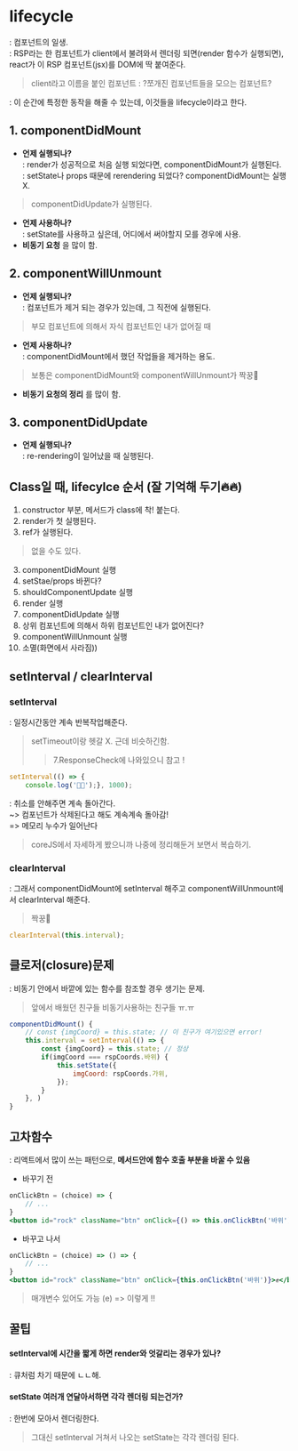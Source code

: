 # lifecycle
: 컴포넌트의 일생.\
: RSP라는 한 컴포넌트가 client에서 불려와서 렌더링 되면(render 함수가 실행되면), react가 이 RSP 컴포넌트(jsx)를 DOM에 딱 붙여준다.
> client라고 이름을 붙인 컴포넌트 : ?쪼개진 컴포넌트들을 모으는 컴포넌트?

: 이 순간에 특정한 동작을 해줄 수 있는데, 이것들을 lifecycle이라고 한다.

## 1. componentDidMount
- __언제 실행되나?__\
: render가 성공적으로 처음 실행 되었다면, componentDidMount가 실행된다.\
: setState나 props 때문에 rerendering 되었다? componentDidMount는 실행 X.
> componentDidUpdate가 실행된다.
- __언제 사용하나?__\
: setState를 사용하고 싶은데, 어디에서 써야할지 모를 경우에 사용.
- __비동기 요청__ 을 많이 함.

## 2. componentWillUnmount
- __언제 실행되나?__\
: 컴포넌트가 제거 되는 경우가 있는데, 그 직전에 실행된다.
> 부모 컴포넌트에 의해서 자식 컴포넌트인 내가 없어질 때
- __언제 사용하나?__\
: componentDidMount에서 했던 작업들을 제거하는 용도.
> 보통은 componentDidMount와 componentWillUnmount가 짝꿍💑
- __비동기 요청의 정리__ 를 많이 함.

## 3. componentDidUpdate
- __언제 실행되나?__\
: re-rendering이 일어났을 때 실행된다.

## Class일 때, lifecylce 순서 (잘 기억해 두기🔥🔥)
1. constructor 부분, 메서드가 class에 착! 붙는다.
2. render가 첫 실행된다.
22. ref가 실행된다.
> 없을 수도 있다.
3. componentDidMount 실행
4. setStae/props 바뀐다?
5. shouldComponentUpdate 실행
6. render 실행
7. componentDidUpdate 실행
8. 상위 컴포넌트에 의해서 하위 컴포넌트인 내가 없어진다?
9. componentWillUnmount 실행
10. 소멸(화면에서 사라짐))

## setInterval / clearInterval
### setInterval
: 일정시간동안 계속 반복작업해준다.
> setTimeout이랑 헷갈 X. 근데 비슷하긴함.
>> 7.ResponseCheck에 나와있으니 참고 !
``` jsx
setInterval(() => {
    console.log('👸👸');}, 1000);
```
: 취소를 안해주면 계속 돌아간다.\
~> 컴포넌트가 삭제된다고 해도 계속계속 돌아감!\
=> 메모리 누수가 일어난다
> coreJS에서 자세하게 봤으니까 나중에 정리해둔거 보면서 복습하기.

### clearInterval
: 그래서 componentDidMount에 setInterval 해주고 componentWillUnmount에서 clearInterval 해준다.
> 짝꿍💑
``` jsx
clearInterval(this.interval);
```

## 클로저(closure)문제
: 비동기 안에서 바깥에 있는 함수를 참조할 경우 생기는 문제.
> 앞에서 배웠던 친구들 비동기사용하는 친구들 ㅠ.ㅠ
``` jsx
componentDidMount() { 
    // const {imgCoord} = this.state; // 이 친구가 여기있으면 error!
    this.interval = setInterval(() => {
        const {imgCoord} = this.state; // 정상
        if(imgCoord === rspCoords.바위) {
            this.setState({
                imgCoord: rspCoords.가위,
            });
        }
    }, )
}
```

## 고차함수
: 리액트에서 많이 쓰는 패턴으로, __메서드안에 함수 호출 부분을 바꿀 수 있음__
- 바꾸기 전
``` jsx
onClickBtn = (choice) => {
    // ...
}
<button id="rock" className="btn" onClick={() => this.onClickBtn('바위')}>✊</button>
```
- 바꾸고 나서
``` jsx
onClickBtn = (choice) => () => {
    // ...
}
<button id="rock" className="btn" onClick={this.onClickBtn('바위')}>✊</button>
```
> 매개변수 있어도 가능 (e) => 이렇게 !!

## 꿀팁
#### setInterval에 시간을 짧게 하면 render와 엇갈리는 경우가 있나?
: 큐처럼 차기 때문에 ㄴㄴ해.
#### setState 여러개 연달아서하면 각각 렌더링 되는건가?
: 한번에 모아서 렌더링한다.
> 그대신 setInterval 거쳐서 나오는 setState는 각각 렌더링 된다.


